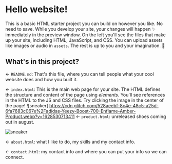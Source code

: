 # Hello website!

This is a basic HTML starter project you can build on however you like. No need to save. While you develop your site, your changes will happen ✨ immediately in the preview window. On the left you'll see the files that make up your site, including HTML, JavaScript, and CSS. You can upload assets like images or audio in `assets`. The rest is up to you and your imagination. 🦄

## What's in this project?

← `README.md`: That's this file, where you can tell people what your cool website does and how you built it.

← `index.html`: This is the main web page for your site. The HTML defines the structure and content of the page using _elements_. You'll see references in the HTML to the JS and CSS files. Try clicking the image in the center of the page!
![sneaker] https://cdn.glitch.com/528aeebf-8c4e-48c5-a25d-6fa7683c067e%2Fadidas-Yeezy-Boost-700-Enflame-Amber-Product.webp?v=1628530713411
← `product.html`: unreleased shoes coming out in august.

![sneaker](https://cdn.glitch.com/528aeebf-8c4e-48c5-a25d-6fa7683c067e%2FTravis-Scott-Fragment-Air-Jordan-1-Low-DM7866-140-Lead-736x392.webp?v=1628534415710)

← `about.html`: what I like to do, my skills and my contact info.

← `contact.html`: my contact info and where you can put your info so we can connect.



